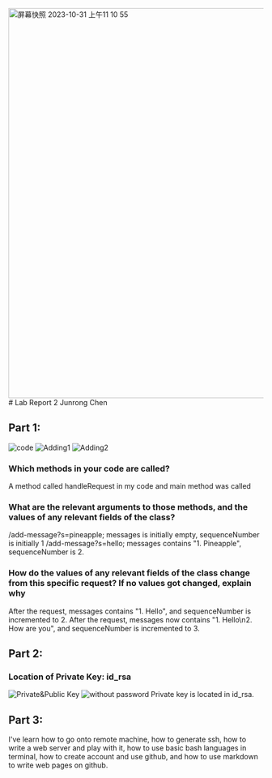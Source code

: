 <img width="770" alt="屏幕快照 2023-10-31 上午11 10 55" src="https://github.com/JunrongChen2004/CSE15L/assets/122309066/382d43e9-87aa-4316-8ab6-42690592d698"># Lab Report 2
Junrong Chen

## Part 1:
![code](https://github.com/JunrongChen2004/CSE15L/assets/122309066/f9560c06-03b5-4e26-bd0a-ab837298d42f)
![Adding1](https://github.com/JunrongChen2004/CSE15L/assets/122309066/05740815-0fd6-4ee2-b4f7-37621c356661)
![Adding2](https://github.com/JunrongChen2004/CSE15L/assets/122309066/c454a4ba-0d26-4542-b25e-7ecc74d255d7)

### Which methods in your code are called?
A method called handleRequest in my code and main method was called

### What are the relevant arguments to those methods, and the values of any relevant fields of the class?
/add-message?s=pineapple; messages is initially empty, sequenceNumber is initially 1
/add-message?s=hello; messages contains "1. Pineapple", sequenceNumber is 2.

### How do the values of any relevant fields of the class change from this specific request? If no values got changed, explain why
After the request, messages contains "1. Hello", and sequenceNumber is incremented to 2.
After the request, messages now contains "1. Hello\n2. How are you", and sequenceNumber is incremented to 3.

## Part 2:

### Location of Private Key: id_rsa
![Private&Public Key](https://github.com/JunrongChen2004/CSE15L/assets/122309066/8f267a11-2b9d-43b2-9842-6189e5cbe835)
![without password](https://github.com/JunrongChen2004/CSE15L/assets/122309066/473c0236-472d-4387-884a-438b70e69a7f)
Private key is located in id_rsa.

## Part 3:

I've learn how to go onto remote machine, how to generate ssh, how to write a web server and play with it, how to use basic bash languages in terminal, how to create account and use github, and how to use markdown to write web pages on github.
